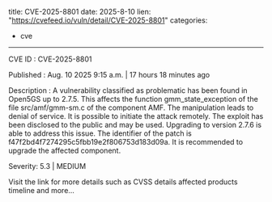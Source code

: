  
title: CVE-2025-8801
date: 2025-8-10
lien: "https://cvefeed.io/vuln/detail/CVE-2025-8801"
categories:
  - cve
---

CVE ID : CVE-2025-8801

Published :  Aug. 10
2025
9:15 a.m. | 17 hours
18 minutes ago

Description : A vulnerability classified as problematic has been found in Open5GS up to 2.7.5. This affects the function gmm_state_exception of the file src/amf/gmm-sm.c of the component AMF. The manipulation leads to denial of service. It is possible to initiate the attack remotely. The exploit has been disclosed to the public and may be used. Upgrading to version 2.7.6 is able to address this issue. The identifier of the patch is f47f2bd4f7274295c5fbb19e2f806753d183d09a. It is recommended to upgrade the affected component.

Severity: 5.3 | MEDIUM

Visit the link for more details
such as CVSS details
affected products
timeline
and more...
